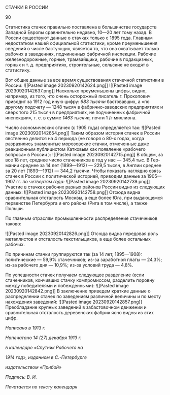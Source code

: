 СТАЧКИ В РОССИИ

  

90

  

Статистика стачек правильно поставлена в большинстве государств Западной Евро­пы сравнительно недавно, 10—20 лет тому назад. В России существуют данные о стач­ках только с 1895 года. Главным недостатком нашей официальной статистики, кроме преуменьшения сведений о числе бастующих, является то, что она охватывает только рабочих в заведениях, подчиненных фабричной инспекции. Рабочие железнодорожные, горные, трамвайщики, рабочие в подакцизных, горных и т. д. предприятиях, строитель­ные, сельские не входят в статистику.

Вот общие данные за все время существования стачечной статистики в России:
![[Pasted image 20230920142624.png]]
![[Pasted image 20230920142637.png]]
Насколько преуменьшены цифры, видно, например, из того, что очень осторожный писатель г. Прокопович приводит за 1912 год иную цифру: _683 тысячи_ бастовавших, а «по другому подсчету — 1248 тысяч в фабрично-заводских предприятиях и сверх того 215 тысяч в предприятиях, не подчиненных фабричной инспекции», т. е. в сумме _1463 тысячи,_ почти 1 /г миллиона.

Число экономических стачек (с 1905 года) определяется так:
![[Pasted image 20230920142654.png]]
Таким образом история стачек в России явственно делится на 4 периода (не говоря о 80-х годах, когда разразились знаменитые морозовские стачки, отмеченные даже реакционным публицистом Катковым как появление «рабочего вопроса» в России ):
![[Pasted image 20230920142715.png]]
В общем, за все 18 лет, среднее число стачечников в год у нас — 345,4 тыс. В Гер­мании среднее за 14 лет (1899—1912) — 229,5 тысяч, в Англии среднее за 20 лет (1893—1912) — 344,2 тысячи. Чтобы показать наглядно связь стачек в России с поли­тической историей, приводим данные за 1905—1907 гг. _по четвертям года:_
![[Pasted image 20230920142739.png]]
Участие в стачках рабочих разных районов России видно из следующих данных:
![[Pasted image 20230920142758.png]]
Отсюда видна сравнительная отсталость Москвы, а еще более Юга, при выдающемся первенстве Петербурга и его района (Рига в том числе), а также Польши.

По главным отраслям промышленности распределение стачечников таково:

![[Pasted image 20230920142826.png]]
Отсюда видна передовая роль металлистов и отсталость текстильщиков, а еще более остальных рабочих.

По причинам стачки группируются так (за 14 лет, 1895—1908): политические — 59,9% стачечников; из-за заработной платы — 24,3%; из-за рабочего дня — 10,9%; из-за условий труда — 4,8%.

По успешности стачек получаем следующее разделение (если стачечников, кончив­ших стачку компромиссом, разделить поровну между победителями и побежденными):
![[Pasted image 20230920142842.png]]
В заключение приведем краткие данные о распределении стачек по заведениям раз­личной величины и по месту нахождения заведений:
![[Pasted image 20230920142857.png]]
Преобладание крупных заведений в забастовочном движении и сравнительная от­сталость деревенских фабрик ясно видны из этих цифр.

  

_Написано в 1913 г._

_Напечатано 14 (27) декабря 1913 г._

_в календаре «Спутник Рабочего на_

_1914 год», изданном в С.-Петербурге_

_издательством «Прибой»_

_Подпись: В. И._

  

_Печатается по тексту календаря_